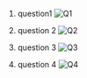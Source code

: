 1. question1
   ![Q1](https://github.com/user-attachments/assets/786030c3-b9fe-4539-80f4-cd5cfb184546)

2. question 2
   ![Q2](https://github.com/user-attachments/assets/9fd23fa5-7634-4813-baf4-7815b5eea248)

3. question 3
   ![Q3](https://github.com/user-attachments/assets/2a49148f-8e70-4285-82a2-98beb71ffc59)

5. question 4
   ![Q4](https://github.com/user-attachments/assets/5fc63007-4a78-441f-a7cc-c2ade2541e96)


